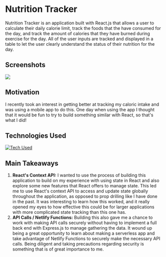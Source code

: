 # Nutrition Tracker

Nutrition Tracker is an application built with React.js that allows a user to calculate their daily calorie limit, track the foods that the have consumed for the day, and track the amount of calories that they have burned during exercise for the day. All of the user inputs are tracked and displayed in a table to let the user clearly understand the status of their nutrition for the day.

## Screenshots
![](https://github.com/nutrition-app/nutrition-app-video.gif)


## Motivation

I recently took an interest in getting better at tracking my caloric intake and was using a mobile app to do this. One day when using the app I thought that it would be fun to try to build something similar with React, so that's what I did!

## Technologies Used

[![Tech Used](https://skillicons.dev/icons?i=react,js,html,css,git,github,netlify)](https://skillicons.dev)

## Main Takeaways

1. __React's Context API:__ I wanted to use the process of building this application to build on my experience with using state in React and also explore some new features that React offers to manage state. This led me to use React's context API to access and update state globally throughout the application, as opposed to prop drilling like I have done in the past. It was interesting to learn how this worked, and it really opened my eyes to how effective this could be for larger applications with more complicated state tracking than this one has.
2. __API Calls / Netlify Functions:__ Building this also gave me a chance to work with making API calls securely without having to implement a full back end with Express.js to manage gathering the data. It wound up being a great opportunity to learn about making a serverless app and take advantage of Netlify Functions to securely make the necessary API calls. Being diligent and taking precautions regarding security is something that is of great importance to me. 

